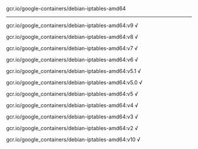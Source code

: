 gcr.io/google-containers/debian-iptables-amd64 

----
gcr.io/google_containers/debian-iptables-amd64:v9 √

gcr.io/google_containers/debian-iptables-amd64:v8 √

gcr.io/google_containers/debian-iptables-amd64:v7 √

gcr.io/google_containers/debian-iptables-amd64:v6 √

gcr.io/google_containers/debian-iptables-amd64:v5.1 √

gcr.io/google_containers/debian-iptables-amd64:v5.0 √

gcr.io/google_containers/debian-iptables-amd64:v5 √

gcr.io/google_containers/debian-iptables-amd64:v4 √

gcr.io/google_containers/debian-iptables-amd64:v3 √

gcr.io/google_containers/debian-iptables-amd64:v2 √

gcr.io/google_containers/debian-iptables-amd64:v10 √

